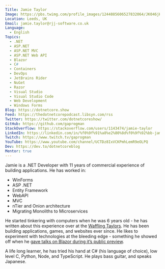 ```yaml
---
Title: Jamie Taylor
Image: https://pbs.twimg.com/profile_images/1244885606527832064/JK046jHU_400x400.jpg
Location: Leeds, UK
Email: jamie.taylor@rjj-software.co.uk
Language:
  - English
Topics:
  - .NET
  - ASP.NET
  - ASP.NET MVC
  - ASP.NET Web API
  - Blazor
  - C#
  - Containers
  - DevOps
  - JetBrains Rider
  - NuGet
  - Razor
  - Visual Studio
  - Visual Studio Code
  - Web Development
  - Windows Forms
Blog: https://dotnetcore.show
Feed: https://thedotnetcorepodcast.libsyn.com/rss
Twitter: https://twitter.com/dotnetcoreshow/
GitHub: https://github.com/gaprogman
StackOverflow: https://stackoverflow.com/users/1143474/jamie-taylor
LinkedIn: https://linkedin.com/in/%f0%9f%91%a8%e2%80%8d%f0%9f%92%bb-jamie-taylor-57602959
Twitch: https://www.twitch.tv/gaprogman
YouTube: https://www.youtube.com/channel/UCTDz8IxVCKPmhLemR9eOLPQ
Dev: https://dev.to/dotnetcoreblog
Mentor: true
---
```

Jamie is a .NET Developer with 11 years of commercial experience of building applications. He has worked in:

- WinForms
- ASP .NET
- Entity Framework
- WebAPI
- MVC
- nTier and Onion architecture
- Migrating Monoliths to Microservices

He started tinkering with computers when he was 6 years old - he has written about this experience over at the [Waffling Taylors](https://wafflingtaylors.rocks/2017/03/03/our-first-computer-amstrad-cpc-464/). He has been building applications, games, and websites ever since. He likes to experiment with technologies at the bleeding edge - something he showed off when he [gave talks on Blazor during it’s public preview](https://dotnetcore.show/episode-25-blazor-you-want-to-run-net-where/).

A life long learner, he has tried his hand at C# (his language of choice), low level C, Python, Node, and TypeScript. He plays bass guitar, and speaks Japanese.

